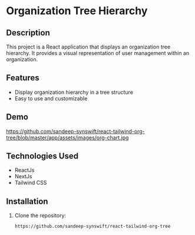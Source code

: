 # Organization Tree Hierarchy

## Description

This project is a React application that displays an organization tree hierarchy. It provides a visual representation of user management within an organization.

## Features
- Display organization hierarchy in a tree structure
- Easy to use and customizable

## Demo
https://github.com/sandeep-synswift/react-tailwind-org-tree/blob/master/app/assets/images/org-chart.jpg

## Technologies Used
- ReactJs
- NextJs
- Tailwind CSS

## Installation
1. Clone the repository:

   ```bash
   https://github.com/sandeep-synswift/react-tailwind-org-tree
